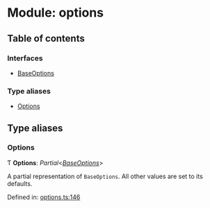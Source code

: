 # Module: options

## Table of contents

### Interfaces

- [BaseOptions](../interfaces/options.baseoptions.md)

### Type aliases

- [Options](options.md#options)

## Type aliases

### Options

Ƭ **Options**: *Partial*<[*BaseOptions*](../interfaces/options.baseoptions.md)\>

A partial representation of `BaseOptions`. All other values are set to its defaults.

Defined in: [options.ts:146](https://github.com/ckotzbauer/simple-tree-component/blob/631084e/src/types/options.ts#L146)

